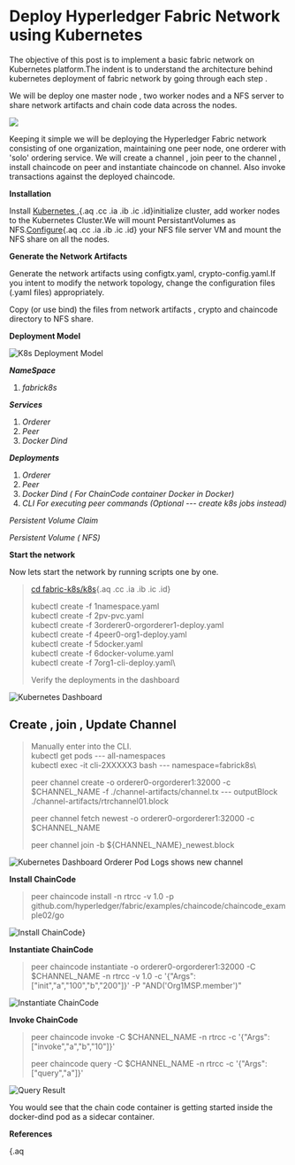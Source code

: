 Deploy Hyperledger Fabric Network using Kubernetes 
==================================================
The objective of this post is to implement a basic fabric network on
Kubernetes platform.The indent is to understand the architecture behind
kubernetes deployment of fabric network by going through each step .

We will be deploy one master node , two worker nodes and a NFS server to
share network artifacts and chain code data across the nodes.


![](https://miro.medium.com/max/60/1*i-2Y_PAJL6zT5bHn8dfqJA.png?q=20)

Keeping it simple we will be deploying the Hyperledger Fabric network
consisting of one organization, maintaining one peer node, one orderer
with 'solo' ordering service. We will create a channel , join peer to
the channel , install chaincode on peer and instantiate chaincode on
channel. Also invoke transactions against the deployed chaincode.

**Installation**

Install [Kubernetes
,](https://kubernetes.io/docs/setup/production-environment/tools/kubeadm/install-kubeadm/){.aq
.cc .ia .ib .ic .id}initialize cluster, add worker nodes to the
Kubernetes Cluster.We will mount PersistantVolumes as
NFS.[Configure](https://help.ubuntu.com/lts/serverguide/network-file-system.html){.aq
.cc .ia .ib .ic .id} your NFS file server VM and mount the NFS share on
all the nodes.

**Generate the Network Artifacts**

Generate the network artifacts using configtx.yaml,
crypto-config.yaml.If you intent to modify the network topology, change
the configuration files (.yaml files) appropriately.

Copy (or use bind) the files from network artifacts , crypto and
chaincode directory to NFS share.

**Deployment Model**

![K8s Deployment
Model](https://miro.medium.com/max/60/1*4OIVJZ57t7z-M1zQfkDdaw.png?q=20)

***NameSpace***

1.  *fabrick8s*

***Services***

1.  *Orderer*
2.  *Peer*
3.  *Docker Dind*

***Deployments***

1.  *Orderer*
2.  *Peer*
3.  *Docker Dind ( For ChainCode container Docker in Docker)*
4.  *CLI For executing peer commands (Optional --- create k8s jobs
    instead)*

*Persistent Volume Claim*

*Persistent Volume ( NFS)*

**Start the network**

Now lets start the network by running scripts one by one.

> [cd fabric-k8s/k8s](https://github.com/rupeshtr78/fabric-k8s){.aq .cc
> .ia .ib .ic .id}
>
> kubectl create -f 1namespace.yaml\
> kubectl create -f 2pv-pvc.yaml\
> kubectl create -f 3orderer0-orgorderer1-deploy.yaml\
> kubectl create -f 4peer0-org1-deploy.yaml\
> kubectl create -f 5docker.yaml\
> kubectl create -f 6docker-volume.yaml\
> kubectl create -f 7org1-cli-deploy.yaml\
>
> Verify the deployments in the dashboard

![Kubernetes
Dashboard](https://miro.medium.com/max/60/1*vtSPqzsMu_9Y7ZwzzIhUlQ.png?q=20)

**Create , join , Update Channel** 
----------------------------------

> Manually enter into the CLI.\
> kubectl get pods --- all-namespaces\
> kubectl exec -it cli-2XXXXX3 bash --- namespace=fabrick8s\
>
> peer channel create -o orderer0-orgorderer1:32000 -c \$CHANNEL\_NAME
> -f ./channel-artifacts/channel.tx --- outputBlock
> ./channel-artifacts/rtrchannel01.block
>
> peer channel fetch newest -o orderer0-orgorderer1:32000 -c
> \$CHANNEL\_NAME
>
> peer channel join -b \${CHANNEL\_NAME}\_newest.block

![Kubernetes Dashboard Orderer Pod Logs shows new
channel](https://miro.medium.com/max/60/1*qWvnKU3q69wKufPSJfQUlg.png?q=20)

**Install ChainCode**

> peer chaincode install -n rtrcc -v 1.0 -p
> github.com/hyperledger/fabric/examples/chaincode/chaincode\_example02/go

![**Install
ChainCode**](https://miro.medium.com/max/60/1*9e5ufsHHFsTVLJ3nUOpTLQ.png?q=20)}

**Instantiate ChainCode**

> peer chaincode instantiate -o orderer0-orgorderer1:32000 -C
> \$CHANNEL\_NAME -n rtrcc -v 1.0 -c
> '{"Args":\["init","a","100\","b","200\"\]}' -P "AND('Org1MSP.member')"

![**Instantiate
ChainCode**](https://miro.medium.com/max/60/1*fiVnD-BgfYXIKYJ7KJb11Q.png?q=20)

**Invoke ChainCode**

> peer chaincode invoke -C \$CHANNEL\_NAME -n rtrcc -c
> '{"Args":\["invoke","a","b","10\"\]}'
>
> peer chaincode query -C \$CHANNEL\_NAME -n rtrcc -c
> '{"Args":\["query","a"\]}'

![Query
Result](https://miro.medium.com/max/60/1*54s934zDR0oVubDT7Lf76Q.png?q=20)

You would see that the chain code container is getting started inside
the docker-dind pod as a sidecar container.

**References**

[](https://applatix.com/case-docker-docker-kubernetes-part-2/)


[](https://medium.com/m/signin?operation=register&redirect=https%3A%2F%2Fmedium.com%2F%40rupeshtr%2Fdeploy-hyperledger-fabric-network-using-kubernetes-5d993f4236df&source=post_sidebar-----5d993f4236df---------------------clap_sidebar-){.aq
